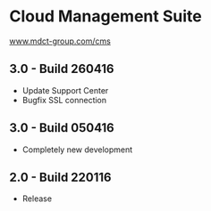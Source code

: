 # Cloud Management Suite
www.mdct-group.com/cms

## 3.0 - Build 260416

  - Update Support Center
  - Bugfix SSL connection

## 3.0 - Build 050416

 - Completely new development
 
## 2.0 - Build 220116

 - Release
